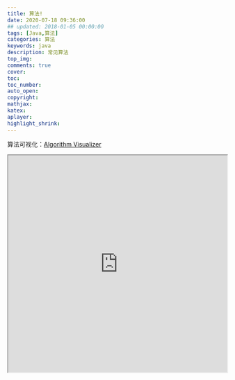 ```yaml
---
title: 算法!
date: 2020-07-18 09:36:00
## updated: 2018-01-05 00:00:00
tags: [Java,算法]
categories: 算法
keywords: java
description: 常见算法
top_img:
comments: true
cover:
toc:  
toc_number:
auto_open:
copyright:
mathjax:
katex:
aplayer:
highlight_shrink:
---
```


算法可视化：[Algorithm Visualizer](https://github.com/algorithm-visualizer/algorithm-visualizer)

 <iframe src= "https://algorithm-visualizer.org/backtracking/hamiltonean-cycles" style="overflow:visible;"
   	scrolling="no" height="500em" width="100%"></iframe>